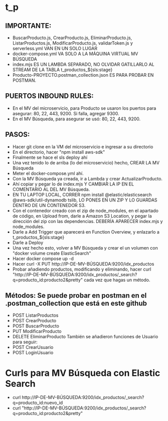 # t_p

## IMPORTANTE:
- BuscarProducto.js, CrearProducto.js, EliminarProducto.js, ListarProductos.js, ModificarProducto.js, validarToken.js y serverless.yml VAN EN UN SOLO LUGAR
- docker-compose.yml VA SOLO A LA MÁQUINA VIRTUAL MV BÚSQUEDA
- index.mjs ES UN LAMBDA SEPARADO, NO OLVIDAR GATILLARLO AL STREAM DE LA TABLA t_productos_${sls:stage}
- Producto-PROYECTO.postman_collection.json ES PARA PROBAR EN POSTMAN.

## PUERTOS INBOUND RULES:
- En el MV del microservicio, para Producto se usaron los puertos para asegurar: 80, 22, 443, 9200. Si falla, agregar 9300.
- En el MV Búsqueda, para asegurar se usó: 80, 22, 443, 9200.
## PASOS:
- Hacer git clone en la VM del microservicio e ingresar a su directorio
- En el directorio, hacer "npm install aws-sdk"
- Finalmente se hace el sls deploy ahí
- Una vez tenido lo de arriba (lo del microservicio) hecho, CREAR LA MV Búsqueda
- Meter el docker-compose.yml ahí.
- Con la MV Búsqueda ya creada, ir a Lambda y crear ActualizarProducto.
- Ahí copiar y pegar lo de index.mjs Y CAMBIAR LA IP EN EL COMENTARIO AL DEL MV Búsqueda.
- EN TU LAPTOP LOCAL, CORRER npm install @elastic/elasticsearch @aws-sdk/util-dynamodb tslib, LO PONES EN UN ZIP Y LO GUARDAS DENTRO DE UN CONTENEDOR S3.
- Con el contenedor creado con el zip de node_modules, en el apartado de código, en Upload from, darle a Amazon S3 Location, y pegar la dirección del zip con las dependencias. DEBERÍA APARECER index.mjs y node_modules.
- Darle a Add Trigger que aparecerá en Function Overview, y enlazarlo a t_productos_${sls:stage}
- Darle a Deploy
- Una vez hecho esto, volver a MV Búsqueda y crear el un volumen con "docker volume create ElasticSearch"
- Hacer docker compose up -d
- Hacer curl -X PUT http://IP-DE-MV-BÚSQUEDA:9200/idx_productos
- Probar añadiendo productos, modificando y eliminando, hacer curl "http://IP-DE-MV-BÚSQUEDA:9200/idx_productos/_search?q=producto_id:producto2&pretty" cada vez que hagas un método.

## Métodos: Se puede probar en postman en el .postman_collection que está en este github
- POST ListarProductos
- POST CrearProducto
- POST BuscarProducto
- PUT ModificarProducto
- DELETE EliminarProducto
También se añadieron funciones de Usuario para seguir:
- POST CrearUsuario
- POST LoginUsuario

# Curls para MV Búsqueda con Elastic Search
- curl http://IP-DE-MV-BÚSQUEDA:9200/idx_productos/_search?q=producto_id:nuevo_id
- curl "http://IP-DE-MV-BÚSQUEDA:9200/idx_productos/_search?q=producto_id:producto2&pretty"
